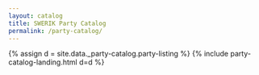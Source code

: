 ```yaml
---
layout: catalog
title: SWERIK Party Catalog
permalink: /party-catalog/
---
```

{% assign d = site.data._party-catalog.party-listing %}
{% include party-catalog-landing.html d=d %}
